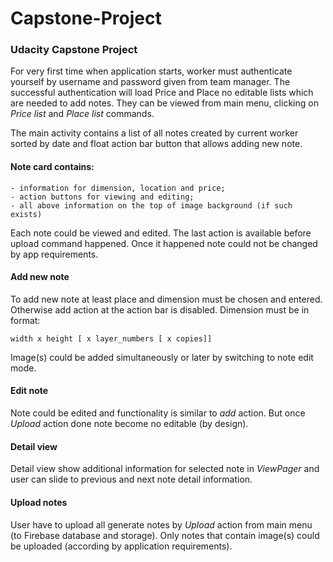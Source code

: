 # Capstone-Project
<h3>Udacity Capstone Project</h3>

For very first time when application starts, worker must authenticate yourself by username and password given from team manager. The successful authentication will load Price and Place no editable lists which are needed to add notes. They can be viewed from main menu, clicking on <i>Price list</i> and <i>Place list</i> commands.

The main activity contains a list of all notes created by current worker sorted by date and float action bar button that allows adding new note.

<h4>Note card contains:</h4>
    
    - information for dimension, location and price;
    - action buttons for viewing and editing;
    - all above information on the top of image background (if such exists)

Each note could be viewed and edited. The last action is available before upload command happened. Once it happened note could not be changed by app requirements.
<h4>Add new note</h4>

To add new note at least place and dimension must be chosen and entered. Otherwise add action at the action bar is disabled. Dimension must be in format:

    width x height [ x layer_numbers [ x copies]]
    
Image(s) could be added simultaneously or later by switching to note edit mode.
<h4>Edit note</h4>
Note could be edited and functionality is similar to <i>add</i> action. But once <i>Upload</i> action done note become no editable (by design).
<h4>Detail view</h4>
Detail view show additional information for selected note in <i>ViewPager</i> and user can
slide to previous and next note detail information.
<h4>Upload notes</h4>
User have to upload all generate notes by 
<i>Upload</i> action from main menu 
(to Firebase database and storage). Only notes that contain image(s) could be uploaded (according by application requirements).